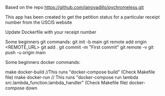 Based on the repo https://github.com/jairovadillo/pychromeless.git

This app has been created to get the petition status for a particular receipt number from the USCIS website

Update Dockerfile with your receipt number

Some beginners git commands:
git init -b main
git remote add origin  <REMOTE_URL>
git add .
git commit -m "First commit"
git remote -v
git push -u origin main

Some beginners docker commands:

make docker-build //This runs "docker-compose build"  (Check Makefile file)
make docker-run // This runs "docker-compose run lambda src.lambda_function.lambda_handler" (Check Makefile file)
docker-compose down
